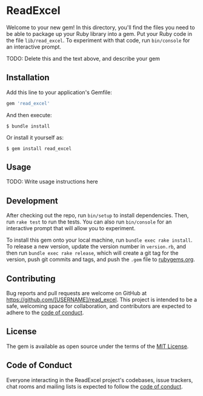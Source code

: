 # ReadExcel

Welcome to your new gem! In this directory, you'll find the files you need to be able to package up your Ruby library into a gem. Put your Ruby code in the file `lib/read_excel`. To experiment with that code, run `bin/console` for an interactive prompt.

TODO: Delete this and the text above, and describe your gem

## Installation

Add this line to your application's Gemfile:

```ruby
gem 'read_excel'
```

And then execute:

    $ bundle install

Or install it yourself as:

    $ gem install read_excel

## Usage

TODO: Write usage instructions here

## Development

After checking out the repo, run `bin/setup` to install dependencies. Then, run `rake test` to run the tests. You can also run `bin/console` for an interactive prompt that will allow you to experiment.

To install this gem onto your local machine, run `bundle exec rake install`. To release a new version, update the version number in `version.rb`, and then run `bundle exec rake release`, which will create a git tag for the version, push git commits and tags, and push the `.gem` file to [rubygems.org](https://rubygems.org).

## Contributing

Bug reports and pull requests are welcome on GitHub at https://github.com/[USERNAME]/read_excel. This project is intended to be a safe, welcoming space for collaboration, and contributors are expected to adhere to the [code of conduct](https://github.com/[USERNAME]/read_excel/blob/master/CODE_OF_CONDUCT.md).


## License

The gem is available as open source under the terms of the [MIT License](https://opensource.org/licenses/MIT).

## Code of Conduct

Everyone interacting in the ReadExcel project's codebases, issue trackers, chat rooms and mailing lists is expected to follow the [code of conduct](https://github.com/[USERNAME]/read_excel/blob/master/CODE_OF_CONDUCT.md).
